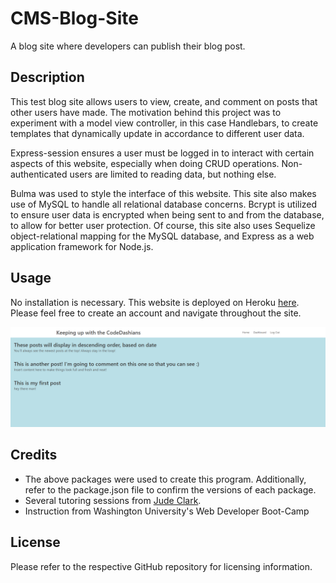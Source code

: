 # CMS-Blog-Site
A blog site where developers can publish their blog post.

## Description

This test blog site allows users to view, create, and comment on posts that other users have made. The motivation behind this project was to experiment with a model view controller, in this case Handlebars, to create templates that dynamically update in accordance to different user data. 

 Express-session ensures a user must be logged in to interact with certain aspects of this website, especially when doing CRUD operations. Non-authenticated users are limited to reading data, but nothing else. 

 Bulma was used to style the interface of this website. This site also makes use of MySQL to handle all relational database concerns. Bcrypt is utilized to ensure user data is encrypted when being sent to and from the database, to allow for better user protection. Of course, this site also uses Sequelize object-relational mapping for the MySQL database, and Express as a web application framework for Node.js.

 ## Usage
 No installation is necessary. This website is deployed on Heroku [here](https://powerful-anchorage-88004-307e877c2bcf.herokuapp.com/). Please feel free to create an account and navigate throughout the site. 

 ![A photo of a website titled "keeping up with the CodeDashians", seemingly looking like a blog site](/public/assets/codashianreadme.PNG)

 ## Credits
 - The above packages were used to create this program. Additionally, refer to the package.json file to confirm the versions of each package. 
 - Several tutoring sessions from [Jude Clark](https://github.com/judeclark19).
 - Instruction from Washington University's Web Developer Boot-Camp

 ## License
 Please refer to the respective GitHub repository for licensing information.